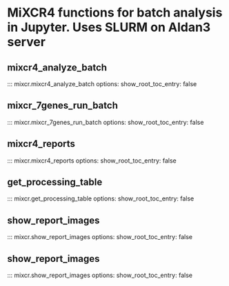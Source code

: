 
# MiXCR4 functions for batch analysis in Jupyter. Uses SLURM on Aldan3 server

## mixcr4_analyze_batch 
::: mixcr.mixcr4_analyze_batch
    options:
      show_root_toc_entry: false

## mixcr_7genes_run_batch 
::: mixcr.mixcr_7genes_run_batch
    options:
          show_root_toc_entry: false

## mixcr4_reports
::: mixcr.mixcr4_reports
    options:
          show_root_toc_entry: false

## get_processing_table
::: mixcr.get_processing_table
    options:
          show_root_toc_entry: false

## show_report_images
::: mixcr.show_report_images
    options:
          show_root_toc_entry: false
          
## show_report_images
::: mixcr.show_report_images
    options:
          show_root_toc_entry: false